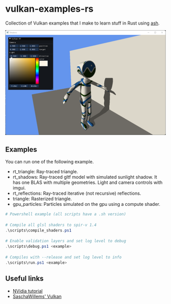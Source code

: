 # vulkan-examples-rs

Collection of Vulkan examples that I make to learn stuff in Rust using [ash][ash].

![screenshot](media/screenshot.png "Screenshot")

## Examples

You can run one of the following example.

- rt_triangle: Ray-traced triangle.
- rt_shadows: Ray-traced gltf model with simulated sunlight shadow. It has one BLAS with multiple geometries. Light and camera controls with imgui.
- rt_reflections: Ray-traced iterative (not recursive) reflections.
- triangle: Rasterized triangle.
- gpu_particles: Particles simulated on the gpu using a compute shader.

```ps1
# Powershell example (all scripts have a .sh version)

# Compile all glsl shaders to spir-v 1.4
.\scripts\compile_shaders.ps1

# Enable validation layers and set log level to debug
.\scripts\debug.ps1 <example>

# Compiles with --release and set log level to info
.\scripts\run.ps1 <example>
```

## Useful links

- [NVidia tutorial](https://nvpro-samples.github.io/vk_raytracing_tutorial_KHR/)
- [SaschaWillems' Vulkan](https://github.com/SaschaWillems/Vulkan)

[ash]: https://github.com/MaikKlein/ash
